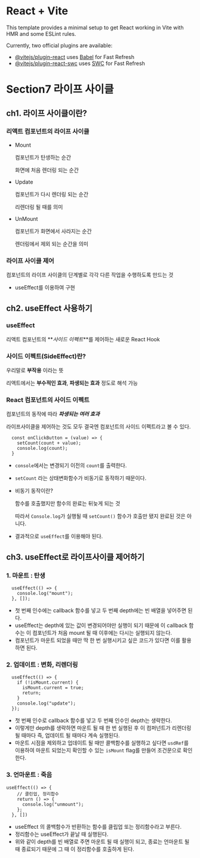# React + Vite

This template provides a minimal setup to get React working in Vite with HMR and some ESLint rules.

Currently, two official plugins are available:

- [@vitejs/plugin-react](https://github.com/vitejs/vite-plugin-react/blob/main/packages/plugin-react/README.md) uses [Babel](https://babeljs.io/) for Fast Refresh
- [@vitejs/plugin-react-swc](https://github.com/vitejs/vite-plugin-react-swc) uses [SWC](https://swc.rs/) for Fast Refresh

# Section7 라이프 사이클

## ch1. 라이프 사이클이란?

### 리액트 컴포넌트의 라이프 사이클

- Mount

  컴포넌트가 탄생하는 순간

  화면에 처음 렌더링 되는 순간

- Update

  컴포넌트가 다시 렌더링 되는 순간

  리렌더링 될 때를 의미

- UnMount

  컴포넌트가 화면에서 사라지는 순간

  렌더링에서 제외 되는 순간을 의미

### 라이프 사이클 제어

컴포넌트의 라이프 사이클의 단계별로 각각 다른 작업을 수행하도록 만드는 것

- useEffect를 이용하여 구현

## ch2. useEffect 사용하기

### useEffect

리액트 컴포넌트의 **_사이드 이펙트_**를 제어하는 새로운 React Hook

### 사이드 이펙트(SideEffect)란?

우리말로 **부작용** 이라는 뜻

리액트에서는 **부수적인 효과**, **파생되는 효과** 정도로 해석 가능

### React 컴포넌트의 사이드 이펙트

컴포넌트의 동작에 따라 **_파생되는 여러 효과_**

라이프사이클을 제어하는 것도 모두 결국엔 컴포넌트의 사이드 이펙트라고 볼 수 있다.

```
  const onClickButton = (value) => {
    setCount(count + value);
    console.log(count);
  }
```

- `console`에서는 변경되기 이전의 `count`를 출력한다.
- `setCount` 라는 상태변화함수가 비동기로 동작하기 때문이다.
- 비동기 동작이란?

  함수를 호출했지만 함수의 완료는 뒤늦게 되는 것

  따라서 `Console.log`가 실행될 때 `setCount()` 함수가 호출만 됐지 완료된 것은 아니다.

- 결과적으로 `useEffect`를 이용해야 된다.

## ch3. useEffect로 라이프사이클 제어하기

### 1. 마운트 : 탄생

```
  useEffect(() => {
    console.log("mount");
  }, []);
```

- 첫 번째 인수에는 callback 함수를 넣고 두 번째 depth에는 빈 배열을 넣어주면 된다.
- useEffect는 depth에 있는 값이 변경되어야만 실행이 되기 때문에 이 callback 함수는 이 컴포넌트가 처음 mount 될 때 이후에는 다시는 실행되지 않는다.
- 컴포넌트가 마운트 되었을 때만 딱 한 번 실행시키고 싶은 코드가 있다면 이를 활용하면 된다.

### 2. 업데이트 : 변화, 리렌더링

```
  useEffect(() => {
    if (!isMount.current) {
      isMount.current = true;
      return;
    }
    console.log("update");
  });
```

- 첫 번째 인수로 callback 함수를 넣고 두 번째 인수인 depth는 생략한다.
- 이렇게만 depth를 생략하면 마운트 될 때 한 번 실행된 후 이 컴퍼넌트가 리렌더링 될 때마다 즉, 업데이트 될 때마다 계속 실행된다.
- 마운트 시점을 제외하고 업데이트 될 때만 콜백함수를 실행하고 싶다면 `usdRef`를 이용하여 마운트 되었는지 확인할 수 있는 `isMount` flag를 만들어 조건문으로 확인한다.

### 3. 언마운트 : 죽음

```
useEffect(() => {
    // 클린업, 정리합수
    return () => {
      console.log("unmount");
    };
  }, [])
```

- useEffect 의 콜백함수가 반환하는 함수를 클립업 또는 정리함수라고 부른다.
- 정리함수는 useEffect가 끝날 때 실행된다.
- 위와 같이 depth를 빈 배열로 주면 마운트 될 때 실행이 되고, 종료는 언마운트 될 때 종료되기 때문에 그 때 이 정리함수를 호출하게 된다.
